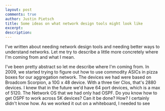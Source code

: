 ```yaml
---
layout: post
comments: true
author: Justin Pietsch
title: Some ideas on what network design tools might look like
excerpt: 
description: 
---
```


I've written about needing network design tools and needing better ways to understand networks. Let me try to describe a little more concretely where I'm coming from and what I mean.


I've been pretty abstract so let me describe where I'm coming from. In 2009, we started trying to figure out how to use commodity ASICs in pizza boxes for our aggregation network. The devices we had were based on Broadcom Scorpion, a 10G x 48 device. With a three tier Clos, that's 2880 devices. I knew that in the future we'd have 64 port devices, which is a max of 5120. The Network OS that we had only had OSPF. Do you know how to get OSPF to work across 5K devices? Can it be done? How? I certainly didn't know how. As we worked it out on a whiteboard, I needed to see 
